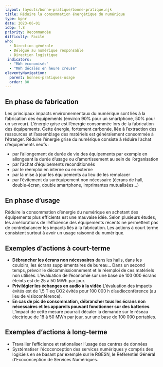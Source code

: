 ```yaml
---
layout: layouts/bonne-pratique/bonne-pratique.njk
title: Réduire la consommation énergétique du numérique 
type: bpnr
date: 2023-06-01
idbp: f.8
priority: Recommandée
difficulty: Facile
who:
  - Direction générale
  - Délégué au numérique responsable
  - Direction logistique
 indicators:
  - "MWh économisés"
  - "MWh décalés en heure creuse"
eleventyNavigation:
  parent: bonnes-pratiques-usage
  order: 80
---
```


## En phase de fabrication

Les principaux impacts environnementaux du numérique sont liés à la fabrication des équipements (environ 90% pour un smartphone, 50% pour un serveur). L’énergie grise est l’énergie consommée lors de la fabrication des équipements. Cette énergie, fortement carbonée, liée à l’extraction des ressources et l’assemblage des matériels est généralement consommée à l’étranger. Réduire l’énergie grise du numérique consiste à réduire l’achat d’équipements neufs :

*	par l’allongement de durée de vie des équipements par exemple en allongeant la durée d’usage ou d’amortissement au sein de l’organisation
*	par l’achat d’équipements reconditionnés
*	par le réemploi en interne ou en externe
*	par la mise à jour les équipements au lieu de les remplacer
*	par l’évitement du suréquipement non nécessaire (écrans de hall, double-écran, double smartphone, imprimantes mutualisées…)

## En phase d’usage

Réduire la consommation d’énergie du numérique en achetant des équipements plus efficients est une mauvaise idée. Selon plusieurs études, les améliorations de l’efficience des équipements récents ne permettent pas de contrebalancer les impacts liés à la fabrication. Les actions à court terme consistent surtout à avoir un usage raisonné du numérique.

## Exemples d’actions à court-terme

* **Débrancher les écrans non nécessaires** dans les halls, dans les couloirs, les écrans supplémentaires de bureau…
Dans un second temps, prévoir le décommissionnement et le réemploi de ces matériels non utilisés.
L’évaluation de l’économie sur une base de 100 000 écrans éteints est de 25 à 50 MWh par jour.
* **Privilégier les échanges en audio à la vidéo** 
L’évaluation des impacts évités est de 1,5 T eq CO2 évités pour 100 000 h d’audioconférence (au lieu de visioconférence).
*	**En cas de pic de consommation, débrancher tous les écrans non nécessaires et les appareils pouvant fonctionner sur des batteries**
L’impact de cette mesure pourrait décaler la demande sur le réseau électrique de 18 à 50 MWh par jour, sur une base de 100 000 portables.

## Exemples d’actions à long-terme

*	Travailler l’efficience et rationaliser l’usage des centres de données
*	Systématiser l'écoconception des services numériques y compris des logiciels en se basant par exemple sur le RGESN, le Référentiel Général d'Ecoconception de Services Numériques.

